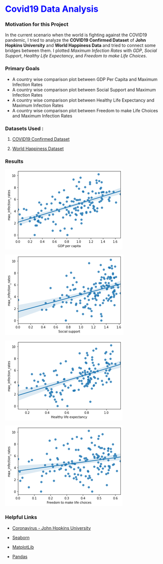 # <span style = 'color : blue'>Covid19 Data Analysis</span>

### Motivation for this Project 

In the current scenario when the world is fighting against the COVID19 pandemic, I tried to analyze the **COVID19 Confirmed Dataset** of **John Hopkins University** and **World Happiness Data** and tried to connect some bridges between them. I plotted *Maximum Infection Rates* with *GDP*, *Social Support*, *Healthy Life Expectancy*, and *Freedom to make Life Choices*.



### Primary Goals

- A country wise comparison plot between GDP Per Capita and Maximum Infection Rates 
- A country wise comparison plot between Social Support and Maximum Infection Rates 
- A country wise comparison plot between Healthy Life Expectancy and Maximum Infection Rates 
- A country wise comparison plot between Freedom to make Life Choices and Maximum Infection Rates 



### Datasets Used :

1. [COVID19 Confirmed Dataset](/Datasets/covid19_Confirmed_dataset.csv) 

2. [World Happiness Dataset](/Datasets/worldwide_happiness_report.csv) 

   

### Results

![GDP](/Images/GDP.png)

![Social Support](/Images/SocialSupport.png)

![Healthy Life](/Images/HealthyLife.png)

![Freedom](/Images/Freedom.png)
    
### Helpful Links

- [Coronavirus - John Hopkins University](https://coronavirus.jhu.edu/)

- [Seaborn](https://seaborn.pydata.org/tutorial.html)

- [MatplotLib](https://matplotlib.org/users/pyplot_tutorial.html)

- [Pandas](https://pandas.pydata.org/pandas-docs/stable/getting_started/tutorials.html)

  

